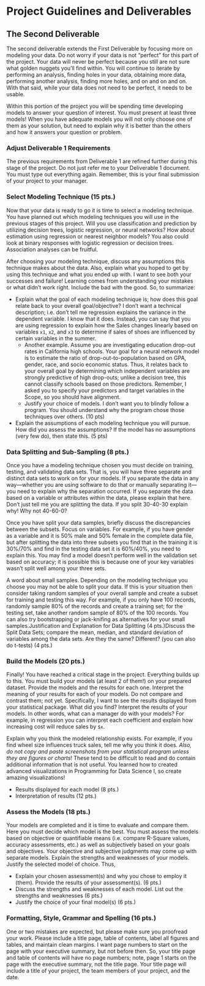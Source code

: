 # Project Guidelines and Deliverables

## The Second Deliverable
The second deliverable extends the First Deliverable by focusing more on modeling your data. Do not worry if your data is not “perfect” for this part of the project. Your data will never be perfect because you still are not sure what golden nuggets you’ll find within. You will continue to iterate by performing an analysis, finding holes in your data, obtaining more data, performing another analysis, finding more holes, and on and on and on. With that said, while your data does not need to be perfect, it needs to be usable.

Within this portion of the project you will be spending time developing models to answer your question of interest. You must present at least three models! When you have adequate models you will not only choose one of them as your solution, but need to explain why it is better than the others and how it answers your question or problem.

### Adjust Deliverable 1 Requirements 
The previous requirements from Deliverable 1 are refined further during this stage of the project. Do not just refer me to your Deliverable 1 document. You must type out everything again. Remember, this is your final submission of your project to your manager. 

### Select Modeling Technique (15 pts.)
Now that your data is ready to go it is time to select a modeling technique. You have planned out which modeling techniques you will use in the previous stages of this project. Will you use classification and prediction by utilizing decision trees, logistic regression, or neural networks? How about estimation using regression or nearest neighbor models? You also could look at binary responses with logistic regression or decision trees. Association analyses can be fruitful. 

After choosing your modeling technique, discuss any assumptions this technique makes about the data. Also, explain what you hoped to get by using this technique and what you ended up with. I want to see both your successes and failure! Learning comes from understanding your mistakes or what didn’t work right. Include the bad with the good. So, to summarize:
* Explain what the goal of each modeling technique is; how does this goal relate back to your overall goal/objective? I don’t want a technical description; i.e. don’t tell me regression explains the variance in the dependent variable. I know that it does. Instead, you can say that you are using regression to explain how the Sales changes linearly based on variables `x1`, `x2`, and `x3` to determine if sales of shoes are influenced by certain variables in the summer.
  * Another example. Assume you are investigating education drop-out rates in California high schools. Your goal for a neural network model is to estimate the ratio of drop-out-to-population based on GPA, gender, race, and socio economic status. Thus, it relates back to your overall goal by determining which independent variables are strongly predictive of high drop-outs; unlike a decision tree, this cannot classify schools based on those predictors. Remember, I asked you to specify your predictors and target variables in the Scope, so you should have alignment. 
  * Justify your choice of models. I don’t want you to blindly follow a program. You should understand why the program chose those techniques over others. (10 pts)
* Explain the assumptions of each modeling technique you will pursue. How did you assess the assumptions? If the model has no assumptions (very few do), then state this. (5 pts)
  
### Data Splitting and Sub-Sampling (8 pts.)
Once you have a modeling technique chosen you must decide on training, testing, and validating data sets. That is, you will have three separate and distinct data sets to work on for your models. If you separate the data in any way—whether you are using software to do that or manually separating it—you need to explain why the separation occurred. If you separate the data based on a variable or attributes within the data, please explain that here. Don’t just tell me you are splitting the data. If you split 30-40-30 explain why! Why not 40-60-0? 
  
Once you have split your data samples, briefly discuss the discrepancies between the subsets. Focus on variables. For example, if you have gender as a variable and it is 50% male and 50% female in the complete data file, but after splitting the data into three subsets you find that in the training it is 30%/70% and find in the testing data set it is 60%/40%, you need to explain this. You may find a model doesn’t perform well in the validation set based on accuracy; it is possible this is because one of your key variables wasn’t split well among your three sets. 
  
A word about small samples. Depending on the modeling technique you choose you may not be able to split your data. If this is your situation then consider taking random samples of your overall sample and create a subset for training and testing this way. For example, if you only have 100 records, randomly sample 80% of the records and create a training set; for the testing set, take another random sample of 80% of the 100 records. You can also try bootstrapping or jack-knifing as alternatives for your small samples.Justification and Explanation for Data Splitting (4 pts.)Discuss the Split Data Sets; compare the mean, median, and standard deviation of variables among the data sets. Are they the same? Different? (you can also do t-tests) (4 pts.) 
  
### Build the Models (20 pts.)
Finally! You have reached a critical stage in the project. Everything builds up to this. You must build your models (at least 2 of them!) on your prepared dataset. Provide the models and the results for each one. Interpret the meaning of your results for each of your models. Do not compare and contrast them; not yet. Specifically, I want to see the results displayed from your statistical package. What did you find? Interpret the results of your models. In other words, what can a manager do with your models? For example, in regression you can interpret each coefficient and explain how increasing cost will reduce sales by `$x`.

Explain why you think the modeled relationship exists. For example, if you find wheel size influences truck sales, tell me why you think it does. *Also, do not copy and paste screenshots from your statistical program unless they are figures or charts*! These tend to be difficult to read and do contain additional information that is not useful. You learned how to created advanced visualizations in Programming for Data Science I, so create amazing visualizations!
* Results displayed for each model (8 pts.)
* Interpretation of results (12 pts.)

### Assess the Models (18 pts.)
Your models are completed and it is time to evaluate and compare them. Here you must decide which model is the best. You must assess the models based on objective or quantifiable means (i.e. compare R-Square values, accuracy assessments, etc.) as well as subjectively based on your goals and objectives. Your objective and subjective judgments may come up with separate models. Explain the strengths and weaknesses of your models. Justify the selected model of choice. Thus,
* Explain your chosen assessment(s) and why you chose to employ it (them). Provide the results of your assessment(s). (6 pts.)
* Discuss the strengths and weaknesses of each model. List out the strengths and weaknesses (6 pts.) 
* Justify the choice of your final model(s) (6 pts.) 

### Formatting, Style, Grammar and Spelling (16 pts.)
One or two mistakes are expected, but please make sure you proofread your work. Please include a title page, table of contents, label all figures and tables, and maintain clean margins. I want page numbers to start on the page with your executive summary, but not before then. So, your title page and table of contents will have no page numbers; note, page 1 starts on the page with the executive summary, not the title page. Your title page will include a title of your project, the team members of your project, and the date.